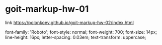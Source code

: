 # goit-markup-hw-01

link https://polonkoev.github.io/goit-markup-hw-02/index.html

font-family: 'Roboto';
font-style: normal;
font-weight: 700;
font-size: 14px;
line-height: 16px;
letter-spacing: 0.03em;
text-transform: uppercase;

